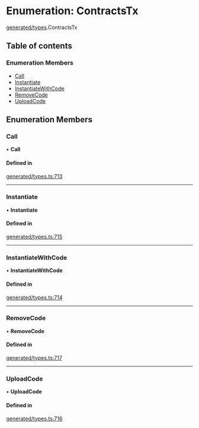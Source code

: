 # Enumeration: ContractsTx

[generated/types](../wiki/generated.types).ContractsTx

## Table of contents

### Enumeration Members

- [Call](../wiki/generated.types.ContractsTx#call)
- [Instantiate](../wiki/generated.types.ContractsTx#instantiate)
- [InstantiateWithCode](../wiki/generated.types.ContractsTx#instantiatewithcode)
- [RemoveCode](../wiki/generated.types.ContractsTx#removecode)
- [UploadCode](../wiki/generated.types.ContractsTx#uploadcode)

## Enumeration Members

### Call

• **Call**

#### Defined in

[generated/types.ts:713](https://github.com/PolymathNetwork/polymesh-sdk/blob/49113a20/src/generated/types.ts#L713)

___

### Instantiate

• **Instantiate**

#### Defined in

[generated/types.ts:715](https://github.com/PolymathNetwork/polymesh-sdk/blob/49113a20/src/generated/types.ts#L715)

___

### InstantiateWithCode

• **InstantiateWithCode**

#### Defined in

[generated/types.ts:714](https://github.com/PolymathNetwork/polymesh-sdk/blob/49113a20/src/generated/types.ts#L714)

___

### RemoveCode

• **RemoveCode**

#### Defined in

[generated/types.ts:717](https://github.com/PolymathNetwork/polymesh-sdk/blob/49113a20/src/generated/types.ts#L717)

___

### UploadCode

• **UploadCode**

#### Defined in

[generated/types.ts:716](https://github.com/PolymathNetwork/polymesh-sdk/blob/49113a20/src/generated/types.ts#L716)
